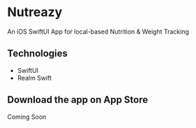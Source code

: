 # Nutreazy
An iOS SwiftUI App for local-based Nutrition & Weight Tracking

## Technologies
* SwiftUI
* Realm Swift

## Download the app on App Store
Coming Soon
